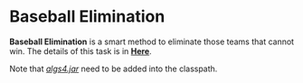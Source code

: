 # Baseball Elimination

**Baseball Elimination** is a smart method to eliminate those teams that cannot win. The details of this task is in [**Here**](https://coursera.cs.princeton.edu/algs4/assignments/baseball/specification.php).

Note that [*algs4.jar*](../) need to be added into the classpath.
